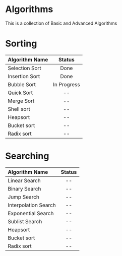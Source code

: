 # Algorithms
This is a collection of Basic and Advanced Algorithms 

# Sorting
| Algorithm Name      | Status         |
| :---                |     :---:      | 
| Selection Sort      | Done           | 
| Insertion Sort      | Done           |
| Bubble Sort         | In Progress    |
| Quick Sort          | --             |
| Merge Sort          | --             |
| Shell sort          | --             |
| Heapsort            | --             |
| Bucket sort         | --             |
| Radix sort          | --             |


# Searching
| Algorithm Name       | Status         |
| :---                 |     :---:      | 
| Linear Search        | --             | 
| Binary Search        | --             |
| Jump Search          | --             |
| Interpolation Search | --             |
| Exponential Search   | --             |
| Sublist Search       | --             |
| Heapsort             | --             |
| Bucket sort          | --             |
| Radix sort           | --             |
